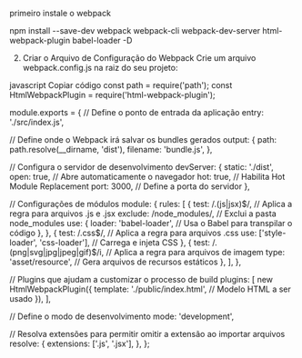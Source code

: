 primeiro instale  o webpack

npm install --save-dev webpack webpack-cli webpack-dev-server html-webpack-plugin babel-loader
-D

2. Criar o Arquivo de Configuração do Webpack
Crie um arquivo webpack.config.js na raiz do seu projeto:

javascript
Copiar código
const path = require('path');
const HtmlWebpackPlugin = require('html-webpack-plugin');

module.exports = {
  // Define o ponto de entrada da aplicação
  entry: './src/index.js',

  // Define onde o Webpack irá salvar os bundles gerados
  output: {
    path: path.resolve(__dirname, 'dist'),
    filename: 'bundle.js',
  },

  // Configura o servidor de desenvolvimento
  devServer: {
    static: './dist',
    open: true, // Abre automaticamente o navegador
    hot: true,  // Habilita Hot Module Replacement
    port: 3000, // Define a porta do servidor
  },

  // Configurações de módulos
  module: {
    rules: [
      {
        test: /\.(js|jsx)$/, // Aplica a regra para arquivos .js e .jsx
        exclude: /node_modules/, // Exclui a pasta node_modules
        use: {
          loader: 'babel-loader', // Usa o Babel para transpilar o código
        },
      },
      {
        test: /\.css$/, // Aplica a regra para arquivos .css
        use: ['style-loader', 'css-loader'], // Carrega e injeta CSS
      },
      {
        test: /\.(png|svg|jpg|jpeg|gif)$/i, // Aplica a regra para arquivos de imagem
        type: 'asset/resource', // Gera arquivos de recursos estáticos
      },
    ],
  },

  // Plugins que ajudam a customizar o processo de build
  plugins: [
    new HtmlWebpackPlugin({
      template: './public/index.html', // Modelo HTML a ser usado
    }),
  ],

  // Define o modo de desenvolvimento
  mode: 'development',

  // Resolva extensões para permitir omitir a extensão ao importar arquivos
  resolve: {
    extensions: ['.js', '.jsx'],
  },
};